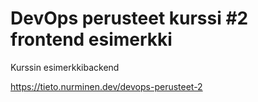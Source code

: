 # DevOps perusteet kurssi #2 frontend esimerkki

Kurssin esimerkkibackend

https://tieto.nurminen.dev/devops-perusteet-2